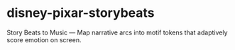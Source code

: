# disney-pixar-storybeats
Story Beats to Music — Map narrative arcs into motif tokens that adaptively score emotion on screen.
